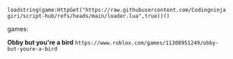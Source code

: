 ```loadstring(game:HttpGet("https://raw.githubusercontent.com/Codingninjagiri/script-hub/refs/heads/main/loader.lua",true))()```


games:

**Obby but you're a bird**  ```https://www.roblox.com/games/11308951249/obby-but-youre-a-bird```
